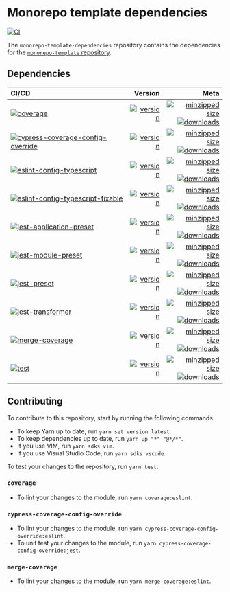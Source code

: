 # Monorepo template dependencies

[![CI](https://github.com/CharlesStover/monorepo-template-dependencies/actions/workflows/monorepo.yml/badge.svg?branch=main&event=push)](https://github.com/CharlesStover/monorepo-template-dependencies/actions/workflows/monorepo.yml)

The `monorepo-template-dependencies` repository contains the dependencies for
the
[`monorepo-template` repository](https://github.com/CharlesStover/monorepo-template/).

## Dependencies

| CI/CD | Version | Meta |
| :---- | ------: | ---: |
| [![coverage](https://github.com/CharlesStover/monorepo-template-dependencies/actions/workflows/coverage.yml/badge.svg?branch=main&event=push)](https://github.com/CharlesStover/monorepo-template-dependencies/actions/workflows/coverage.yml) | [![version](https://img.shields.io/npm/v/@monorepo-template/coverage.svg)](https://www.npmjs.com/package/@monorepo-template/coverage) | [![minzipped size](https://img.shields.io/bundlephobia/minzip/@monorepo-template/coverage.svg)](https://www.npmjs.com/package/@monorepo-template/coverage)<br />[![downloads](https://img.shields.io/npm/dt/@monorepo-template/coverage.svg)](https://www.npmjs.com/package/@monorepo-template/coverage) |
| [![cypress-coverage-config-override](https://github.com/CharlesStover/monorepo-template-dependencies/actions/workflows/cypress-coverage-config-override.yml/badge.svg?branch=main&event=push)](https://github.com/CharlesStover/monorepo-template-dependencies/actions/workflows/cypress-coverage-config-override.yml) | [![version](https://img.shields.io/npm/v/@monorepo-template/cypress-coverage-config-override.svg)](https://www.npmjs.com/package/@monorepo-template/coverage) | [![minzipped size](https://img.shields.io/bundlephobia/minzip/@monorepo-template/cypress-coverage-config-override.svg)](https://www.npmjs.com/package/@monorepo-template/cypress-coverage-config-override)<br />[![downloads](https://img.shields.io/npm/dt/@monorepo-template/cypress-coverage-config-override.svg)](https://www.npmjs.com/package/@monorepo-template/cypress-coverage-config-override) |
| [![eslint-config-typescript](https://github.com/CharlesStover/monorepo-template-dependencies/actions/workflows/eslint-config-typescript.yml/badge.svg?branch=main&event=push)](https://github.com/CharlesStover/monorepo-template-dependencies/actions/workflows/eslint-config-typescript.yml) | [![version](https://img.shields.io/npm/v/@monorepo-template/eslint-config-typescript.svg)](https://www.npmjs.com/package/@monorepo-template/eslint-config-typescript) | [![minzipped size](https://img.shields.io/bundlephobia/minzip/@monorepo-template/eslint-config-typescript.svg)](https://www.npmjs.com/package/@monorepo-template/eslint-config-typescript)<br />[![downloads](https://img.shields.io/npm/dt/@monorepo-template/eslint-config-typescript.svg)](https://www.npmjs.com/package/@monorepo-template/eslint-config-typescript) |
| [![eslint-config-typescript-fixable](https://github.com/CharlesStover/monorepo-template-dependencies/actions/workflows/eslint-config-typescript-fixable.yml/badge.svg?branch=main&event=push)](https://github.com/CharlesStover/monorepo-template-dependencies/actions/workflows/eslint-config-typescript-fixable.yml) | [![version](https://img.shields.io/npm/v/@monorepo-template/eslint-config-typescript-fixable.svg)](https://www.npmjs.com/package/@monorepo-template/eslint-config-typescript-fixable) | [![minzipped size](https://img.shields.io/bundlephobia/minzip/@monorepo-template/eslint-config-typescript.svg-fixable)](https://www.npmjs.com/package/@monorepo-template/eslint-config-typescript-fixable)<br />[![downloads](https://img.shields.io/npm/dt/@monorepo-template/eslint-config-typescript-fixable.svg)](https://www.npmjs.com/package/@monorepo-template/eslint-config-typescript-fixable) |
| [![jest-application-preset](https://github.com/CharlesStover/monorepo-template-dependencies/actions/workflows/jest-application-preset.yml/badge.svg?branch=main&event=push)](https://github.com/CharlesStover/monorepo-template-dependencies/actions/workflows/jest-application-preset.yml) | [![version](https://img.shields.io/npm/v/@monorepo-template/jest-application-preset.svg)](https://www.npmjs.com/package/@monorepo-template/jest-application-preset) | [![minzipped size](https://img.shields.io/bundlephobia/minzip/@monorepo-template/jest-application-preset.svg)](https://www.npmjs.com/package/@monorepo-template/jest-application-preset)<br />[![downloads](https://img.shields.io/npm/dt/@monorepo-template/jest-application-preset.svg)](https://www.npmjs.com/package/@monorepo-template/jest-application-preset) |
| [![jest-module-preset](https://github.com/CharlesStover/monorepo-template-dependencies/actions/workflows/jest-module-preset.yml/badge.svg?branch=main&event=push)](https://github.com/CharlesStover/monorepo-template-dependencies/actions/workflows/jest-module-preset.yml) | [![version](https://img.shields.io/npm/v/@monorepo-template/jest-application-preset.svg)](https://www.npmjs.com/package/@monorepo-template/jest-module-preset) | [![minzipped size](https://img.shields.io/bundlephobia/minzip/@monorepo-template/jest-module-preset.svg)](https://www.npmjs.com/package/@monorepo-template/jest-module-preset)<br />[![downloads](https://img.shields.io/npm/dt/@monorepo-template/jest-module-preset.svg)](https://www.npmjs.com/package/@monorepo-template/jest-module-preset) |
| [![jest-preset](https://github.com/CharlesStover/monorepo-template-dependencies/actions/workflows/jest-preset.yml/badge.svg?branch=main&event=push)](https://github.com/CharlesStover/monorepo-template-dependencies/actions/workflows/jest-preset.yml) | [![version](https://img.shields.io/npm/v/@monorepo-template/jest-preset.svg)](https://www.npmjs.com/package/@monorepo-template/jest-preset) | [![minzipped size](https://img.shields.io/bundlephobia/minzip/@monorepo-template/jest-preset.svg)](https://www.npmjs.com/package/@monorepo-template/jest-preset)<br />[![downloads](https://img.shields.io/npm/dt/@monorepo-template/jest-preset.svg)](https://www.npmjs.com/package/@monorepo-template/jest-preset) |
| [![jest-transformer](https://github.com/CharlesStover/monorepo-template-dependencies/actions/workflows/jest-transformer.yml/badge.svg?branch=main&event=push)](https://github.com/CharlesStover/monorepo-template-dependencies/actions/workflows/jest-transformer.yml) | [![version](https://img.shields.io/npm/v/@monorepo-template/jest-transformer.svg)](https://www.npmjs.com/package/@monorepo-template/jest-transformer) | [![minzipped size](https://img.shields.io/bundlephobia/minzip/@monorepo-template/jest-transformer.svg)](https://www.npmjs.com/package/@monorepo-template/jest-transformer)<br />[![downloads](https://img.shields.io/npm/dt/@monorepo-template/jest-transformer.svg)](https://www.npmjs.com/package/@monorepo-template/jest-transformer) |
| [![merge-coverage](https://github.com/CharlesStover/monorepo-template-dependencies/actions/workflows/merge-coverage.yml/badge.svg?branch=main&event=push)](https://github.com/CharlesStover/monorepo-template-dependencies/actions/workflows/merge-coverage.yml) | [![version](https://img.shields.io/npm/v/@monorepo-template/merge-coverage.svg)](https://www.npmjs.com/package/@monorepo-template/merge-coverage) | [![minzipped size](https://img.shields.io/bundlephobia/minzip/@monorepo-template/merge-coverage.svg)](https://www.npmjs.com/package/@monorepo-template/merge-coverage)<br />[![downloads](https://img.shields.io/npm/dt/@monorepo-template/merge-coverage.svg)](https://www.npmjs.com/package/@monorepo-template/merge-coverage) |
| [![test](https://github.com/CharlesStover/monorepo-template-dependencies/actions/workflows/test.yml/badge.svg?branch=main&event=push)](https://github.com/CharlesStover/monorepo-template-dependencies/actions/workflows/test.yml) | [![version](https://img.shields.io/npm/v/@monorepo-template/test.svg)](https://www.npmjs.com/package/@monorepo-template/test) | [![minzipped size](https://img.shields.io/bundlephobia/minzip/@monorepo-template/test.svg)](https://www.npmjs.com/package/@monorepo-template/test)<br />[![downloads](https://img.shields.io/npm/dt/@monorepo-template/test.svg)](https://www.npmjs.com/package/@monorepo-template/test) |

## Contributing

To contribute to this repository, start by running the following commands.

- To keep Yarn up to date, run `yarn set version latest`.
- To keep dependencies up to date, run `yarn up "*" "@*/*"`.
- If you use VIM, run `yarn sdks vim`.
- If you use Visual Studio Code, run `yarn sdks vscode`.

To test your changes to the repository, run `yarn test`.

### `coverage`

- To lint your changes to the module, run `yarn coverage:eslint`.

### `cypress-coverage-config-override`

- To lint your changes to the module, run
  `yarn cypress-coverage-config-override:eslint`.
- To unit test your changes to the module, run
  `yarn cypress-coverage-config-override:jest`.

### `merge-coverage`

- To lint your changes to the module, run `yarn merge-coverage:eslint`.
